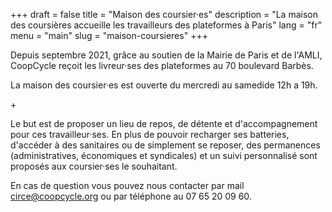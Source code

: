 +++
draft = false
title = "Maison des coursier·es"
description = "La maison des coursières accueille les travailleurs des plateformes à Paris"
lang = "fr"
menu = "main"
slug = "maison-coursieres"
+++

<p>Depuis septembre 2021, grâce au soutien de la Mairie de Paris et de l'AMLI, CoopCycle reçoit les livreur·ses des plateformes au 70 boulevard Barbès.</p>
<p>La maison des coursier·es est ouverte du mercredi au samedide 12h a 19h.</p>
+
<p>Le but est de proposer un lieu de repos, de détente et d'accompagnement pour ces travailleur·ses. En plus de pouvoir recharger ses batteries, d'accéder à des sanitaires ou de simplement se reposer, des permanences (administratives, économiques et syndicales) et un suivi personnalisé sont proposés aux coursier·ses le souhaitant.</p>

<p style="margin-bottom: 120px;">En cas de question vous pouvez nous contacter par mail <a href="mailto:circe@coopcycle.org">circe@coopcycle.org</a> ou par téléphone au 07 65 20 09 60.</p>
